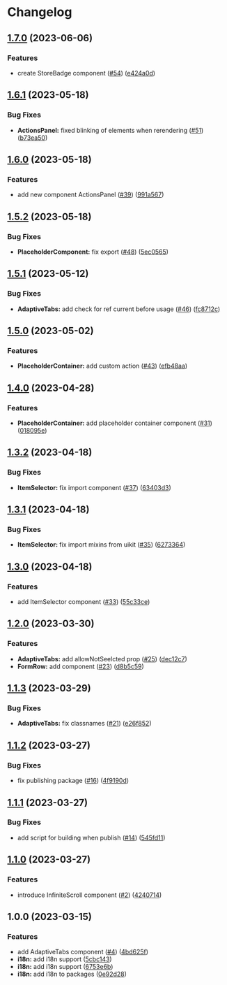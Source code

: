# Changelog

## [1.7.0](https://github.com/gravity-ui/components/compare/v1.6.1...v1.7.0) (2023-06-06)


### Features

* create StoreBadge component ([#54](https://github.com/gravity-ui/components/issues/54)) ([e424a0d](https://github.com/gravity-ui/components/commit/e424a0d887109ebbf0d8f81e1ff4d7bdd168afcf))

## [1.6.1](https://github.com/gravity-ui/components/compare/v1.6.0...v1.6.1) (2023-05-18)


### Bug Fixes

* **ActionsPanel:** fixed blinking of elements when rerendering ([#51](https://github.com/gravity-ui/components/issues/51)) ([b73ea50](https://github.com/gravity-ui/components/commit/b73ea5025b9c65a4791f905b0242989540b4c3b9))

## [1.6.0](https://github.com/gravity-ui/components/compare/v1.5.2...v1.6.0) (2023-05-18)


### Features

* add new component ActionsPanel ([#39](https://github.com/gravity-ui/components/issues/39)) ([991a567](https://github.com/gravity-ui/components/commit/991a567cf33296814e54e97e9c3b1cfe52948b58))

## [1.5.2](https://github.com/gravity-ui/components/compare/v1.5.1...v1.5.2) (2023-05-18)


### Bug Fixes

* **PlaceholderComponent:** fix export ([#48](https://github.com/gravity-ui/components/issues/48)) ([5ec0565](https://github.com/gravity-ui/components/commit/5ec0565aec2dd5b18f6962b775330f708ba8a3f5))

## [1.5.1](https://github.com/gravity-ui/components/compare/v1.5.0...v1.5.1) (2023-05-12)


### Bug Fixes

* **AdaptiveTabs:** add check for ref current before usage ([#46](https://github.com/gravity-ui/components/issues/46)) ([fc8712c](https://github.com/gravity-ui/components/commit/fc8712c41709e31a320e9c2c40139036003e0708))

## [1.5.0](https://github.com/gravity-ui/components/compare/v1.4.0...v1.5.0) (2023-05-02)


### Features

* **PlaceholderContainer:** add custom action ([#43](https://github.com/gravity-ui/components/issues/43)) ([efb48aa](https://github.com/gravity-ui/components/commit/efb48aaba97bc8602ca7f76e75316e2e9de55550))

## [1.4.0](https://github.com/gravity-ui/components/compare/v1.3.2...v1.4.0) (2023-04-28)


### Features

* **PlaceholderContainer:** add placeholder container component ([#31](https://github.com/gravity-ui/components/issues/31)) ([018095e](https://github.com/gravity-ui/components/commit/018095efa82fa481e1215521d4405b908da0375b))

## [1.3.2](https://github.com/gravity-ui/components/compare/v1.3.1...v1.3.2) (2023-04-18)


### Bug Fixes

* **ItemSelector:** fix import component ([#37](https://github.com/gravity-ui/components/issues/37)) ([63403d3](https://github.com/gravity-ui/components/commit/63403d3b03b6d33378d4e49802a8199b7383eaee))

## [1.3.1](https://github.com/gravity-ui/components/compare/v1.3.0...v1.3.1) (2023-04-18)


### Bug Fixes

* **ItemSelector:** fix import mixins from uikit ([#35](https://github.com/gravity-ui/components/issues/35)) ([6273364](https://github.com/gravity-ui/components/commit/6273364abb75c154b86a4254ab04e5d39f10a229))

## [1.3.0](https://github.com/gravity-ui/components/compare/v1.2.0...v1.3.0) (2023-04-18)


### Features

* add ItemSelector component ([#33](https://github.com/gravity-ui/components/issues/33)) ([55c33ce](https://github.com/gravity-ui/components/commit/55c33ceed98d277483eddf66bc04b40913bfafdf))

## [1.2.0](https://github.com/gravity-ui/components/compare/v1.1.3...v1.2.0) (2023-03-30)


### Features

* **AdaptiveTabs:** add allowNotSeelcted prop ([#25](https://github.com/gravity-ui/components/issues/25)) ([dec12c7](https://github.com/gravity-ui/components/commit/dec12c75beff8333eb0da457340ea08aca345fda))
* **FormRow:** add component ([#23](https://github.com/gravity-ui/components/issues/23)) ([d8b5c59](https://github.com/gravity-ui/components/commit/d8b5c5990995d957c0fda52821861fb040eaa138))

## [1.1.3](https://github.com/gravity-ui/components/compare/v1.1.2...v1.1.3) (2023-03-29)


### Bug Fixes

* **AdaptiveTabs:** fix classnames ([#21](https://github.com/gravity-ui/components/issues/21)) ([e26f852](https://github.com/gravity-ui/components/commit/e26f85257961ad748d0757906325b17eb0570ea0))

## [1.1.2](https://github.com/gravity-ui/components/compare/v1.1.1...v1.1.2) (2023-03-27)


### Bug Fixes

* fix publishing package ([#16](https://github.com/gravity-ui/components/issues/16)) ([4f9190d](https://github.com/gravity-ui/components/commit/4f9190d74d07dbe2e83b418fa4aa9ebc9a6a8777))

## [1.1.1](https://github.com/gravity-ui/components/compare/v1.1.0...v1.1.1) (2023-03-27)


### Bug Fixes

* add script for building when publish ([#14](https://github.com/gravity-ui/components/issues/14)) ([545fd11](https://github.com/gravity-ui/components/commit/545fd11771fc63940d078441b048f70e31baccfa))

## [1.1.0](https://github.com/gravity-ui/components/compare/v1.0.0...v1.1.0) (2023-03-27)


### Features

* introduce InfiniteScroll component ([#2](https://github.com/gravity-ui/components/issues/2)) ([4240714](https://github.com/gravity-ui/components/commit/4240714ff78cf74fc76a213f7d00d51194767053))


## 1.0.0 (2023-03-15)


### Features

* add AdaptiveTabs component ([#4](https://github.com/gravity-ui/components/issues/4)) ([4bd625f](https://github.com/gravity-ui/components/commit/4bd625f374cc293175c5dc802c9e635629857d07))
* **i18n:** add i18n support ([5cbc143](https://github.com/gravity-ui/components/commit/5cbc14344d055b199106fe0e52b57ec26e98be47))
* **i18n:** add i18n support ([6753e6b](https://github.com/gravity-ui/components/commit/6753e6bcafc5b8f4f2c74c36a74037bce2e34dd4))
* **i18n:** add i18n to packages ([0e92d28](https://github.com/gravity-ui/components/commit/0e92d286ada9784f5de12c7ca6667fad99a1b636))
